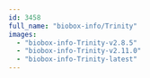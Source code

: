 ```yaml
---
id: 3458
full_name: "biobox-info/Trinity"
images: 
  - "biobox-info-Trinity-v2.8.5"
  - "biobox-info-Trinity-v2.11.0"
  - "biobox-info-Trinity-latest"
---
```

